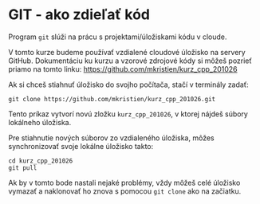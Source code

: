 # GIT - ako zdieľať kód

Program `git` slúži na prácu s projektami/úložiskami kódu v cloude.

V tomto kurze budeme používať vzdialené cloudové úložisko na servery GitHub.
Dokumentáciu ku kurzu a vzorové zdrojové kódy si môžeš pozrieť priamo na tomto linku:
https://github.com/mkristien/kurz_cpp_201026

Ak si chceš stiahnuť úložisko do svojho počítača, stačí v terminály zadať:
```
git clone https://github.com/mkristien/kurz_cpp_201026.git
```
Tento príkaz vytvorí novú zložku `kurz_cpp_201026`, v ktorej nájdeš súbory lokálneho úložiska.

Pre stiahnutie nových súborov zo vzdialeného úložiska, môžes synchronizovať svoje lokálne úložisko takto:
```
cd kurz_cpp_201026
git pull
```

Ak by v tomto bode nastali nejaké problémy, vždy môžeš celé úložisko vymazať a naklonovať ho znova s pomocou `git clone` ako na začiatku.

